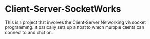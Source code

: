 # Client-Server-SocketWorks
This is a project that involves the Client-Server Networking via socket programming. It basically sets up a host to which multiple clients can connect to and chat on.
